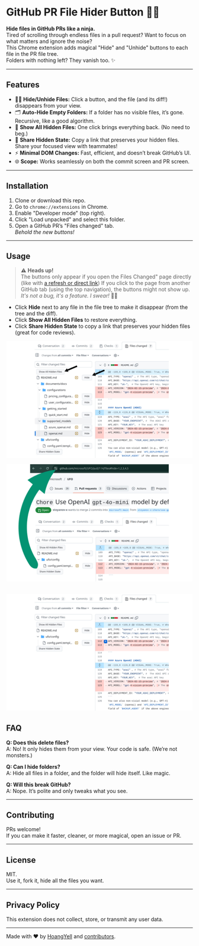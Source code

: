 # GitHub PR File Hider Button 🚫📄

**Hide files in GitHub PRs like a ninja.**  
Tired of scrolling through endless files in a pull request? Want to focus on what matters and ignore the noise?  
This Chrome extension adds magical "Hide" and "Unhide" buttons to each file in the PR file tree.  
Folders with nothing left? They vanish too. ✨

---

## Features

- 🕵️‍♂️ **Hide/Unhide Files:** Click a button, and the file (and its diff!) disappears from your view.
- 🗂️ **Auto-Hide Empty Folders:** If a folder has no visible files, it’s gone. Recursive, like a good algorithm.
- 👀 **Show All Hidden Files:** One click brings everything back. (No need to beg.)
- 🔗 **Share Hidden State:** Copy a link that preserves your hidden files. Share your focused view with teammates!
- ⚡ **Minimal DOM Changes:** Fast, efficient, and doesn’t break GitHub’s UI.
- 🌐 **Scope:** Works seamlessly on both the commit screen and PR screen.

---

## Installation

1. Clone or download this repo.
2. Go to `chrome://extensions` in Chrome.
3. Enable "Developer mode" (top right).
4. Click "Load unpacked" and select this folder.
5. Open a GitHub PR’s "Files changed" tab.  
   _Behold the new buttons!_

---

## Usage

> ⚠️ **Heads up!**  
> The buttons only appear if you open the Files Changed" page directly (like with 
<a href="https://github.com/HoangYell/github-pr-file-hider-button/pull/1/files" target="_blank">a refresh or direct link</a>)
> If you click to the page from another GitHub tab (using the top navigation), the buttons might not show up.  
> _It's not a bug, it's a feature. I swear!_ 🐞👻

- Click **Hide** next to any file in the file tree to make it disappear (from the tree and the diff).
- Click **Show All Hidden Files** to restore everything.
- Click **Share Hidden State** to copy a link that preserves your hidden files (great for code reviews).

![Hide Buttons](https://github.com/HoangYell/github-pr-file-hider-button/blob/main/images_note/Hide%20Share%20buttons.png)

![Share Hidden Files](https://github.com/HoangYell/github-pr-file-hider-button/blob/main/images_note/Share%20Hidden%20State.png)

![Result](https://github.com/HoangYell/github-pr-file-hider-button/blob/main/images_note/Hidden%20Files.jpg)
---

## FAQ

**Q: Does this delete files?**  
A: No! It only hides them from your view. Your code is safe. (We’re not monsters.)

**Q: Can I hide folders?**  
A: Hide all files in a folder, and the folder will hide itself. Like magic.

**Q: Will this break GitHub?**  
A: Nope. It’s polite and only tweaks what you see.

---

## Contributing

PRs welcome!  
If you can make it faster, cleaner, or more magical, open an issue or PR.

---

## License

MIT.  
Use it, fork it, hide all the files you want.

---

## Privacy Policy

This extension does not collect, store, or transmit any user data.

---

Made with ❤️ by [HoangYell](https://hoangyell.com/) and [contributors](https://github.com/HoangYell/github-pr-file-hider-button/graphs/contributors).
